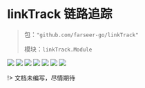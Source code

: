 # linkTrack 链路追踪
> 包：`"github.com/farseer-go/linkTrack"`
>
> 模块：`linkTrack.Module`

![](https://img.shields.io/github/stars/farseer-go?style=social)
![](https://img.shields.io/github/license/farseer-go/linkTrack)
![](https://img.shields.io/github/go-mod/go-version/farseer-go/linkTrack)
![](https://img.shields.io/github/v/release/farseer-go/linkTrack)
![](https://img.shields.io/github/languages/code-size/farseer-go/linkTrack)
![](https://img.shields.io/github/directory-file-count/farseer-go/linkTrack)
![](https://goreportcard.com/badge/github.com/farseer-go/linkTrack)

!> 文档未编写，尽情期待